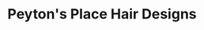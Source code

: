 ---
title: "Peyton's Place Hair Designs"
url: /martinsburg/peytons-place-hair-designs/
shop: Friseur
---